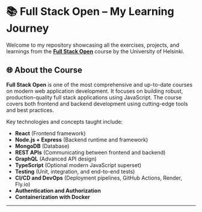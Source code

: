 # 📚 Full Stack Open – My Learning Journey

Welcome to my repository showcasing all the exercises, projects, and learnings from the **[Full Stack Open](https://fullstackopen.com/en/)** course by the University of Helsinki.

## 🌐 About the Course

**Full Stack Open** is one of the most comprehensive and up-to-date courses on modern web application development. It focuses on building robust, production-quality full stack applications using JavaScript. The course covers both frontend and backend development using cutting-edge tools and best practices.

Key technologies and concepts taught include:

- **React** (Frontend framework)
- **Node.js + Express** (Backend runtime and framework)
- **MongoDB** (Database)
- **REST APIs** (Communicating between frontend and backend)
- **GraphQL** (Advanced API design)
- **TypeScript** (Optional modern JavaScript superset)
- **Testing** (Unit, integration, and end-to-end tests)
- **CI/CD and DevOps** (Deployment pipelines, GitHub Actions, Render, Fly.io)
- **Authentication and Authorization**
- **Containerization with Docker**

---
